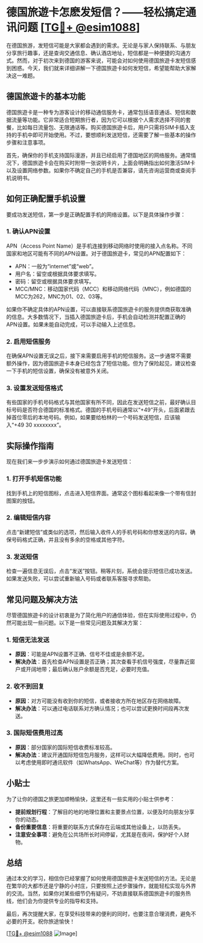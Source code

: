 # 德国旅遊卡怎麽发短信？——轻松搞定通讯问题 [[TG💪+ @esim1088](https://t.me/s/esim1088)]

在德国旅游，发短信可能是大家都会遇到的需求。无论是与家人保持联系、与朋友分享旅行趣事，还是查询交通信息、确认酒店地址，短信都是一种便捷的沟通方式。然而，对于初次来到德国的游客来说，可能会对如何使用德国旅遊卡发短信感到困惑。今天，我们就来详细讲解一下德国旅遊卡如何发短信，希望能帮助大家解决这一难题。

## 德国旅遊卡的基本功能

德国旅遊卡是一种专为游客设计的移动通信服务卡，通常包括语音通话、短信和数据流量等功能。它非常适合短期旅行者，因为它可以根据个人需求选择不同的套餐，比如每日流量包、无限通话等。购买德国旅遊卡后，用户只需将SIM卡插入支持的手机中即可开始使用。不过，要想顺利发送短信，还需要了解一些基本的操作步骤和注意事项。

首先，确保你的手机支持国际漫游，并且已经启用了德国地区的网络服务。通常情况下，德国旅遊卡会在购买时附带一张说明卡片，上面会明确指出如何激活SIM卡以及设置网络参数。如果你不确定自己的手机是否兼容，请先咨询运营商或查阅手机说明书。

## 如何正确配置手机设置

要成功发送短信，第一步是正确配置手机的网络设置。以下是具体操作步骤：

### 1. 确认APN设置
APN（Access Point Name）是手机连接到移动网络时使用的接入点名称。不同国家和地区可能有不同的APN设置。对于德国旅遊卡，常见的APN配置如下：
- APN：一般为“internet”或“web”。
- 用户名：留空或根据具体要求填写。
- 密码：留空或根据具体要求填写。
- MCC/MNC：移动国家代码（MCC）和移动网络代码（MNC），例如德国的MCC为262，MNC为01、02、03等。

如果你不确定具体的APN设置，可以直接联系德国旅遊卡的服务提供商获取准确的信息。大多数情况下，当插入德国旅遊卡后，手机会自动检测并配置正确的APN设置。如果未能自动完成，可以手动输入上述信息。

### 2. 启用短信服务
在确保APN设置无误之后，接下来需要启用手机的短信服务。这一步通常不需要额外操作，因为德国旅遊卡本身已经包含了短信功能。但为了保险起见，建议检查一下手机的短信设置，确保没有被意外关闭。

### 3. 设置发送短信格式
有些国家的手机号码格式与其他国家有所不同，因此在发送短信之前，最好确认目标号码是否符合德国的标准格式。德国的手机号码通常以“+49”开头，后面紧跟去掉首位零后的本地号码。例如，如果要给柏林的一个号码发送短信，应该输入“+49 30 xxxxxxxx”。

## 实际操作指南

现在我们来一步步演示如何通过德国旅遊卡发送短信：

### 1. 打开手机短信功能
找到手机上的短信图标，点击进入短信界面。通常这个图标看起来像一个带有信封图案的按钮。

### 2. 编辑短信内容
点击“新建短信”或类似的选项，然后输入收件人的手机号码和你想发送的内容。确保号码格式正确，并且没有多余的空格或其他字符。

### 3. 发送短信
检查一遍信息无误后，点击“发送”按钮。稍等片刻，系统会提示短信已成功发送。如果发送失败，可以尝试重新输入号码或者联系客服寻求帮助。

## 常见问题及解决方法

尽管德国旅遊卡的设计初衷是为了简化用户的通信体验，但在实际使用过程中，仍然可能出现一些问题。以下是一些常见问题及其解决方案：

### 1. 短信无法发送
- **原因**：可能是APN设置不正确、信号不佳或是余额不足。
- **解决办法**：首先检查APN设置是否正确；其次查看手机信号强度，尽量靠近窗户或开阔地带；最后确认账户余额是否充足，必要时充值。

### 2. 收不到回复
- **原因**：对方可能没有收到你的短信，或者接收方所在地区存在网络故障。
- **解决办法**：可以通过电话联系对方确认情况；也可以尝试更换时间段再次发送。

### 3. 国际短信费用过高
- **原因**：部分国家的国际短信收费标准较高。
- **解决办法**：建议开通国际短信包月服务，这样可以大幅降低费用。同时，也可以考虑使用即时通讯软件（如WhatsApp、WeChat等）作为替代方案。

## 小贴士

为了让你的德国之旅更加顺畅愉快，这里还有一些实用的小贴士供参考：

- **提前规划行程**：了解目的地的地理位置和主要景点位置，以便及时向朋友分享你的动态。
- **备份重要信息**：将重要的联系方式保存在云端或其他设备上，以防丢失。
- **注意安全事项**：避免在公共场所长时间停留，尤其是在夜间，保护好个人财物。

## 总结

通过本文的学习，相信你已经掌握了如何使用德国旅遊卡发送短信的方法。无论是在繁华的大都市还是宁静的小村庄，只要按照上述步骤操作，就能轻松实现与外界的交流。当然，如果你对某些细节仍有疑问，不妨直接联系德国旅遊卡的服务热线，他们会为你提供专业的指导和支持。

最后，再次提醒大家，在享受科技带来的便利的同时，也要注意合理消费，避免不必要的开支。祝你旅途愉快！

[[TG💪+ @esim1088](https://t.me/s/esim1088) ![Image](https://i.postimg.cc/4NQfJmqS/Snipaste-2025-05-13-00-14-12.png)]